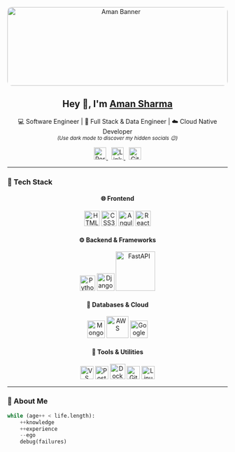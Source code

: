 <!-- Profile Banner -->
<p align="center">
  <img src="https://picsum.photos/1200/300" width="100%" height="180px" style="border-radius:10px;object-fit:cover;" alt="Aman Banner"/>
</p>

<!-- Intro Section -->
<h2 align="center">Hey 👋, I'm <a href="https://bit.ly/3uN47lh" target="_blank">Aman Sharma</a></h2>

<p align="center">
💻 Software Engineer | 🧠 Full Stack & Data Engineer | ☁️ Cloud Native Developer  
<br>
<sub><i>(Use dark mode to discover my hidden socials 😉)</i></sub>
</p>

<!-- Socials -->
<p align="center">
  <a href="https://a1man1.github.io/A1man1/" target="_blank">
    <img alt="Portfolio" title="Aman's Portfolio" width="28px" src="https://cdn.jsdelivr.net/gh/devicons/devicon/icons/github/github-original.svg" />
  </a>
  &nbsp;
  <a href="https://bit.ly/3uN47lh" target="_blank">
    <img alt="LinkedIn" title="Aman on LinkedIn" width="28px" src="https://cdn.jsdelivr.net/gh/devicons/devicon/icons/linkedin/linkedin-original.svg" />
  </a>
  &nbsp;
  <a href="https://github.com/A1man1" target="_blank">
    <img alt="GitHub" title="Aman on GitHub" width="28px" src="https://cdn.jsdelivr.net/gh/devicons/devicon/icons/github/github-original.svg" />
  </a>
</p>

---

### 🧰 Tech Stack

<div align="center">

#### 🌐 Frontend
<img src="https://cdn.jsdelivr.net/gh/devicons/devicon/icons/html5/html5-original.svg" width="35" title="HTML5"/> 
<img src="https://cdn.jsdelivr.net/gh/devicons/devicon/icons/css3/css3-original.svg" width="35" title="CSS3"/> 
<img src="https://cdn.jsdelivr.net/gh/devicons/devicon/icons/angularjs/angularjs-original.svg" width="35" title="Angular"/> 
<img src="https://cdn.jsdelivr.net/gh/devicons/devicon/icons/react/react-original.svg" width="35" title="React"/>

#### ⚙️ Backend & Frameworks
<img src="https://cdn.jsdelivr.net/gh/devicons/devicon/icons/python/python-original.svg" width="35" title="Python"/> 
<img src="https://cdn.jsdelivr.net/gh/devicons/devicon/icons/django/django-plain.svg" width="40" title="Django"/> 
<img src="https://fastapi.tiangolo.com/img/logo-margin/logo-teal.png" width="90" title="FastAPI"/>

#### 🧩 Databases & Cloud
<img src="https://cdn.jsdelivr.net/gh/devicons/devicon/icons/mongodb/mongodb-original.svg" width="40" title="MongoDB"/> 
<img src="https://cdn.jsdelivr.net/gh/devicons/devicon/icons/amazonwebservices/amazonwebservices-original.svg" width="50" title="AWS"/> 
<img src="https://cdn.jsdelivr.net/gh/devicons/devicon/icons/googlecloud/googlecloud-original.svg" width="40" title="Google Cloud"/>

#### 🧰 Tools & Utilities
<img src="https://cdn.jsdelivr.net/gh/devicons/devicon/icons/vscode/vscode-original.svg" width="30" title="VS Code"/>
<img src="https://www.vectorlogo.zone/logos/getpostman/getpostman-icon.svg" width="30" title="Postman"/> 
<img src="https://cdn.jsdelivr.net/gh/devicons/devicon/icons/docker/docker-original.svg" width="35" title="Docker"/>
<img src="https://cdn.jsdelivr.net/gh/devicons/devicon/icons/git/git-original.svg" width="30" title="Git"/>
<img src="https://cdn.jsdelivr.net/gh/devicons/devicon/icons/linux/linux-original.svg" width="30" title="Linux"/>

</div>

---

### 🧭 About Me

```python
while (age++ < life.length):
    ++knowledge
    ++experience
    --ego
    debug(failures)
